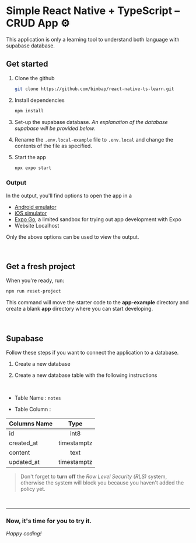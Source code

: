 # Simple React Native + TypeScript – CRUD App ⚙️

This application is only a learning tool to understand both language with supabase database.

## Get started

1. Clone the github
   ```bash
   git clone https://github.com/bimbap/react-native-ts-learn.git
   ```

2. Install dependencies

   ```bash
   npm install
   ```
3. Set-up the supabase database. _An explanation of the database supabase will be provided below._

4. Rename the ```.env.local-example``` file to ```.env.local``` and change the contents of the file as specified.


5. Start the app

   ```bash
   npx expo start
   ```

### Output
In the output, you'll find options to open the app in a

- [Android emulator](https://docs.expo.dev/workflow/android-studio-emulator/)
- [iOS simulator](https://docs.expo.dev/workflow/ios-simulator/)
- [Expo Go](https://expo.dev/go), a limited sandbox for trying out app development with Expo
- Website Localhost

Only the above options can be used to view the output.

<br>

## Get a fresh project

When you're ready, run:

```bash
npm run reset-project
```

This command will move the starter code to the **app-example** directory and create a blank **app** directory where you can start developing.

<br>

## Supabase

Follow these steps if you want to connect the application to a database.

1. Create a new database

2. Create a new database table with the following instructions

<br>

- Table Name : `notes`

- Table Column :

| Columns Name  | Type          |
| ------------- |:-------------:|
| id            | int8          |
| created_at    | timestamptz   |
| content       | text          |
| updated_at    | timestamptz   | 

> Don't forget to **turn off** the _Row Level Security (RLS)_ system, otherwise the system will block you because you haven't added the policy yet.

<br>

---

### Now, it's time for you to try it.
_Happy coding!_